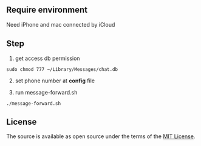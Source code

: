 ## Require environment
Need iPhone and mac connected by iCloud


## Step
1. get access db permission
```shell
sudo chmod 777 ~/Library/Messages/chat.db
```

2. set phone number at **config** file


3. run message-forward.sh
```shell
./message-forward.sh
```

## License
The source is available as open source under the terms of the [MIT License](https://opensource.org/licenses/MIT).

